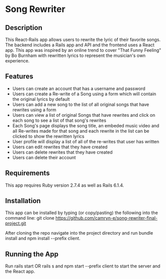 # Song Rewriter

## Description
This React-Rails app allows users to rewrite the lyric of their favorite songs. The backend includes a Rails app and API and the frontend uses a React app. This app was inspired by an online trend to cover "That Funny Feeling" by Bo Burnham with rewritten lyrics to represent the musician's own experience.


## Features
  * Users can create an account that has a username and password
  * Users can create a Re-write of a Song using a form which 
     will contain the original lyrics by default 
  * Users can add a new song to the list of all original songs that have 
      rewrites using a form
  * Users can view a list of original Songs that have rewrites 
  and click on each song to see a list of that song's rewrites
  * Each Song's page displays the song title, an embeded music video and all Re-writes made for that song and 
      each rewrite in the list can be clicked to show the rewritten lyrics
  * User profile will display a list of all of the re-writes that user has written
  * Users can edit rewrites that they have created
  * Users can delete rewrites that they have created
  * Users can delete their account


## Requirements
This app requires Ruby version 2.7.4 as well as Rails 6.1.4.

## Installation
This app can be installed by typing (or copy/pasting) the following into the command line: git clone https://github.com/camryn-e/song-rewriter-final-project.git

After cloning the repo navigate into the project directory and run bundle install and npm install --prefix client.

## Running the App
Run rails start OR rails s and npm start --prefix client to start the server and the React app.